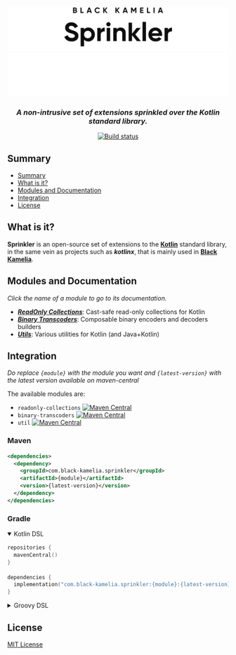 <div align="center">

![Sprinkler logo](assets/img/Sprinkler_light.svg#gh-light-mode-only)
![Sprinkler logo](assets/img/Sprinkler_dark.svg#gh-dark-mode-only)

<h3><i>A non-intrusive set of extensions sprinkled over the Kotlin standard library.</i></h3>

[![Build status](https://ci.black-kamelia.com/buildStatus/icon?subject=Build&job=Sprinkler%2Fmaster)](https://ci.black-kamelia.com/job/Sprinkler/)
</div>

## Summary

- [Summary](#summary)
- [What is it?](#what-is-it)
- [Modules and Documentation](#modules-and-documentation)
- [Integration](#integration)
- [License](#license)

## What is it?

**Sprinkler** is an open-source set of extensions to the **[Kotlin](https://kotlinlang.org/)** standard library, in the
same vein as projects such as ***kotlinx***, that is mainly used in **[Black Kamelia](https://black-kamelia.com)**.

## Modules and Documentation

*Click the name of a module to go to its documentation.*

- ***[ReadOnly Collections](readonly-collections/README.md)***: Cast-safe read-only collections for Kotlin
- ***[Binary Transcoders](binary-transcoders/README.md)***: Composable binary encoders and decoders builders
- ***[Utils](util/README.md)***: Various utilities for Kotlin (and Java+Kotlin)

## Integration

*Do replace `{module}` with the module you want and `{latest-version}` with the latest version available on maven-central*

The available modules are:

- `readonly-collections` [![Maven Central](https://img.shields.io/maven-central/v/com.black-kamelia.sprinkler/readonly-collections.svg?label=Maven%20Central)](https://search.maven.org/search?q=g:%22com.black-kamelia.sprinkler%22%20AND%20a:%22readonly-collections%22)
- `binary-transcoders` [![Maven Central](https://img.shields.io/maven-central/v/com.black-kamelia.sprinkler/binary-transcoders.svg?label=Maven%20Central)](https://search.maven.org/search?q=g:%22com.black-kamelia.sprinkler%22%20AND%20a:%22binary-transcoders%22)
- `util` [![Maven Central](https://img.shields.io/maven-central/v/com.black-kamelia.sprinkler/util.svg?label=Maven%20Central)](https://search.maven.org/search?q=g:%22com.black-kamelia.sprinkler%22%20AND%20a:%22util%22)

### Maven

```XML
<dependencies>
  <dependency>
    <groupId>com.black-kamelia.sprinkler</groupId>
    <artifactId>{module}</artifactId>
    <version>{latest-version}</version>
  </dependency>
</dependencies>
```

### Gradle

<details open>
<summary>Kotlin DSL</summary>
<p>

```kotlin
repositories {
  mavenCentral()
}

dependencies {
  implementation("com.black-kamelia.sprinkler:{module}:{latest-version}")
}
```
</p>
</details>

<details>
<summary>Groovy DSL</summary>
<p>

```groovy
repositories {
  mavenCentral()
}

dependencies {
  implementation 'com.black-kamelia.sprinkler:{module}:{latest-version}'
}
```
</p>
</details>

## License

[MIT License](LICENSE)
